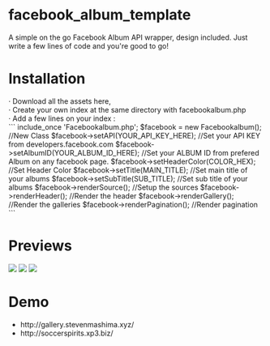 # facebook_album_template
A simple on the go Facebook Album API wrapper, design included. Just write a few lines of code and you're good to go!

<h1>Installation</h1>
&#183; Download all the assets here, </br>
&#183; Create your own index at the same directory with facebookalbum.php </br>
&#183; Add a few lines on your index : </br>
```
include_once 'Facebookalbum.php';
$facebook = new Facebookalbum(); //New Class
$facebook->setAPI(YOUR_API_KEY_HERE); //Set your API KEY from developers.facebook.com
$facebook->setAlbumID(YOUR_ALBUM_ID_HERE); //Set your ALBUM ID from prefered Album on any facebook page.
$facebook->setHeaderColor(COLOR_HEX); //Set Header Color
$facebook->setTitle(MAIN_TITLE); //Set main title of your albums
$facebook->setSubTitle(SUB_TITLE); //Set sub title of your albums
$facebook->renderSource(); //Setup the sources
$facebook->renderHeader(); //Render the header
$facebook->renderGallery(); //Render the galleries
$facebook->renderPagination(); //Render pagination
```
<h1>Previews</h1>
<img src='https://lh3.googleusercontent.com/g5cORMkYOrp_4XM7wH2C1nMDTvR8UcESVpoIUaJ-1YaSwFNuf__DGfqCme26rmheAeNBkksXrz3-97EOWNwV05qrnVhaoOXdzONIwUGHGKHsH0tvgvu4I4WnW-QC3nusR8gWsEVrmUEJlPuZpqLfyWS2HmqXIFpOdrqkoMJS6sR4BU2Tf7qhre19Tgp6Occel0HSRTAJCrCeR7CpyAV-JlBTUYui8k4nik2kGv7JH2f_kAx5LaRROTH8aTPVagN1-6V8ik8RYwhROq81MlgxW6cZlnngAkkJAtyXXcyvMVOIrIKvnJ9BP5LbAO2nRGXipi7iTFwS6Hq43amdO3PMr3IamCm_Y7GWRUuXNO7FId33I5FTuH8gp88mPUkI1EijWFDJJtu83CD_krX4tEyB8MsMQo-UO3HDVI0885K2ajHQWrLAaQEe-zIO_owAZsS1Cyw9QYhTiY6gj-yugljibKU3yF8H2Oj_LPcfgIFa3rtD4EJxsbymh_TovATlXdViysExcZzCUCN-FxcRkF9jwEWHfJrFSo1xaLCSpAhUjZ4CXc5Nrfd0xOA7GCccbZyVzQHoDhNW=w1366-h662-k'>
<img src='https://lh3.googleusercontent.com/61uy1P9XHNxrkqPYTHHN9eZDxUe-TPC5QhpVBC4zQk8Af86Idu5bShSgtRlEWkYpT7hOrBaxJ6OwT8VchO2Ja78tmExLvbXPRzzKSTkUzWJniueqxFoRh6QsXYszzTTnV6cDiARn81L0jf4rL20DKt3Exi9DUIFaP6x8VqkhJ8JJAZMUAlGX5bBeatCUI0d_VJpP1AeDlOI6ulAB0xiUWZto4sefo2W2By6ODfPaQINQXJSuA1crsPxFRPjkU5wgwmyj5aldJhvnA_9oovh1z4jI_paavTXRAvbegb4TtezsriFzr8Lx0Tz8tVwMLRi7f_VVitK-N3xODCcTLWO8O-mfX3H7f4b8FvLxHqRDHYiHRmKHik5adMWSqus12SfHsnq_jJJvHU3j0iWjTqv9MI63YXZe0SY88hrV_ezs4enX2ffVXtwuwryMDb1ddwuT5c-cDdWtQZbGDmvn-l4R7JDswcnGpSO1-28K4zqcwrbqDfJVEW7GF4KBVXKE0Lvby-6dlfBcol1eIZwNU6sQ2vlBnsmvTyKYHwcRhNdyAisypcJATylGP3LYLZCXcYqDKabPiOsL=w1366-h662-k'>
<img src='https://lh3.googleusercontent.com/MCCYQb-SESqJf-68Ma8jWYsnHJUk0PsO-eMx0eH_BMw5hCtXJiywX8QOH68PHme2NIfj7X37s3pb9jUDuDJvVdUOa0_Gn_Z52dW-AaaTYMwhAG3bQmz9cu5s-g3jVudFGllaXwqrY3pvh_CaEX0dlKwT0oScSOjwETpsDAOY0f7MWvQ-uIchN8MO6leQPPARxs8xPZ6oeSzS00P1ibFZFHAUNbWADJnwxnSPckkPTpmsZNiMPhRTlPKJ_hPSPhMf_Ae0zcIS5hoEbfu5qxm-WW5eBe9xrE0q9LQKpCZ_Dbv4H2u7YBpcLju9iplmN08Uc4BZy24dk0TzXrxbhxj7EmXIrjjBT-R6iJewT43nlGD8aaVtWryAr8XwTeR0moFKCaDrQzOVeIExkCkNBhLHsTunMlqt0U0Cj2quI6W4BsMLSTWVznKdl0JAiUTYaHn2b5BWo501uNiwLEAWfv_RC4_nf26WL4zADZP1edFiMotSvi1IrOdRpDN08zMl1bpz5M0FcmAe4ftc8QS0POtPuT2stwiRuLxBHpHjuMW5Njz5xborWQpvsTzdNrTlqYuYU5j73_N9=w1366-h662-k'>
<h1>Demo</h1>
<ul>
<li>http://gallery.stevenmashima.xyz/</li>
<li>http://soccerspirits.xp3.biz/</li>
</ul>
